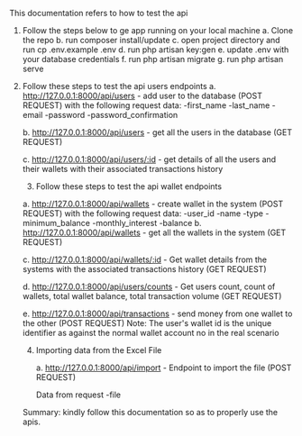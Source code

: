 This documentation refers to how to test the api

1) Follow the steps below to ge app running on your local machine
    a. Clone the repo
    b. run composer install/update
    c. open project directory and run cp .env.example .env
    d. run php artisan key:gen
    e. update .env with your database credentials
    f. run php artisan migrate
    g. run php artisan serve

2) Follow these steps to test the api users endpoints
    a. http://127.0.0.1:8000/api/users - add user to the database (POST REQUEST) with the following request data:
        -first_name
        -last_name
        -email
        -password
        -password_confirmation

    b. http://127.0.0.1:8000/api/users - get all the users in the database (GET REQUEST)

    c. http://127.0.0.1:8000/api/users/:id - get details of all the users and their wallets with their associated transactions history

    3. Follow these steps to test the api wallet endpoints
    
    a. http://127.0.0.1:8000/api/wallets - create wallet in the system (POST REQUEST) with the following request data:
        -user_id
        -name
        -type
        -minimum_balance
        -monthly_interest
        -balance
    b. http://127.0.0.1:8000/api/wallets - get all the wallets in the system (GET REQUEST)

    c. http://127.0.0.1:8000/api/wallets/:id - Get wallet details from the systems with the associated transactions history (GET REQUEST)

    d. http://127.0.0.1:8000/api/users/counts - Get users count, count of wallets, total wallet balance, total transaction volume (GET REQUEST)

    e. http://127.0.0.1:8000/api/transactions - send money from one wallet to the other (POST REQUEST)
    Note: The user's wallet id is the unique identifier as against the normal wallet account no in the real scenario


    4) Importing data from the Excel File

        a.  http://127.0.0.1:8000/api/import - Endpoint to import the file (POST REQUEST)

        Data from request
        -file

    Summary: kindly follow this documentation so as to properly use the apis.



